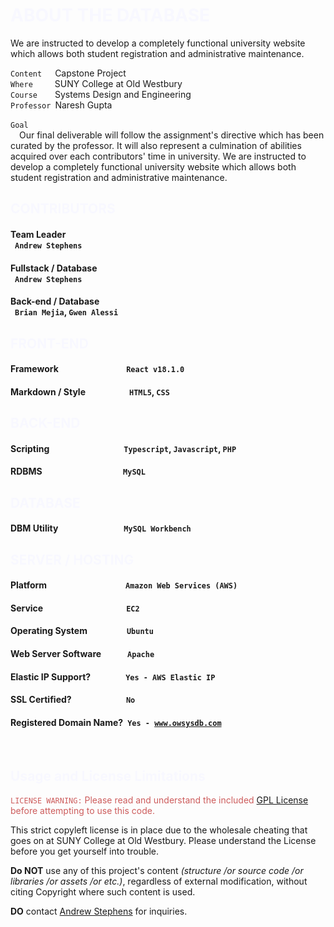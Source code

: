 
<h1 style="color: ghostwhite">ABOUT THE DATABASE</h1>
<p>We are instructed to develop a completely functional university website which allows both student registration and administrative maintenance.</p>
<p>
    <code>Content</code>&emsp;&ensp;Capstone Project<br/>
    <code>Where</code>&emsp;&emsp;&ensp;SUNY College at Old Westbury<br/>
    <code>Course</code>&emsp;&emsp;Systems Design and Engineering<br/>
    <code>Professor</code>&ensp;Naresh Gupta<br/><br/>
    <code>Goal</code><br/>&emsp;Our final deliverable will follow the assignment's directive which has been curated by the professor. It will also represent a culmination of abilities acquired over each contributors' time in university. We are instructed to develop a completely functional university website which allows both student registration and administrative maintenance.<br/>
</p>

<h2 style="color: ghostwhite">CONTRIBUTORS</h2>

#### Team Leader<br/>&ensp;`Andrew Stephens`
#### Fullstack / Database<br/>&ensp;`Andrew Stephens`
#### Back-end / Database <br/>&ensp;`Brian Mejia`, `Gwen Alessi`


<h2 style="color: ghostwhite">FRONT-END</h2>

#### Framework&emsp;&emsp;&emsp;&emsp;&emsp;&emsp;&emsp;&ensp;&nbsp;`React v18.1.0`
#### Markdown / Style&emsp;&emsp;&emsp;&emsp;&emsp;`HTML5`, `CSS`


<h2 style="color: ghostwhite">BACK-END</h2>

#### Scripting&emsp;&emsp;&emsp;&emsp;&emsp;&emsp;&emsp;&emsp;&ensp;`Typescript`, `Javascript`, `PHP`
#### RDBMS&emsp;&emsp;&emsp;&emsp;&emsp;&emsp;&emsp;&emsp;&emsp;&nbsp;`MySQL`


<h2 style="color: ghostwhite">DATABASE</h2>

#### DBM Utility&emsp;&emsp;&emsp;&emsp;&emsp;&emsp;&emsp;&ensp;`MySQL Workbench`

<h2 style="color: ghostwhite">SERVER / HOSTING</h2>

#### Platform&emsp;&emsp;&emsp;&emsp;&emsp;&emsp;&emsp;&emsp;&emsp;`Amazon Web Services (AWS)`
#### Service&emsp;&emsp;&emsp;&emsp;&emsp;&emsp;&emsp;&emsp;&emsp;&ensp;`EC2`
#### Operating System&emsp;&emsp;&emsp;&emsp;&ensp;`Ubuntu`
#### Web Server Software&emsp;&emsp;&emsp;`Apache`
#### Elastic IP Support?&emsp;&emsp;&emsp;&emsp;`Yes - AWS Elastic IP`
#### SSL Certified?&emsp;&emsp;&emsp;&emsp;&emsp;&emsp;&nbsp;`No`
#### Registered Domain Name?&ensp;<code>Yes - <a href = "www.owsysdb.com">www.owsysdb.com</a></code>

<br>

<h2 style="color: ghostwhite">Usage and License Limitations</h2>

<p style="color: indianred"><code>LICENSE WARNING:</code> Please read and understand the included <a href="https://github.com/asteph11/SoftwareEngineeringProject/blob/main/LICENSE.md">GPL License</a> before attempting to use this code.</p>
<p>This strict copyleft license is in place due to the wholesale cheating that goes on at SUNY College at Old Westbury. Please understand the License before you get yourself into trouble.</p>
<p><b>Do NOT</b> use any of this project's content <em>(structure /or source code /or libraries /or assets /or etc.)</em>, regardless of external modification, without citing Copyright where such content is used.</p>
<p><b>DO</b> contact <a href="mailto:asteph11@oldwestbury.edu">Andrew Stephens</a> for inquiries.</p>

